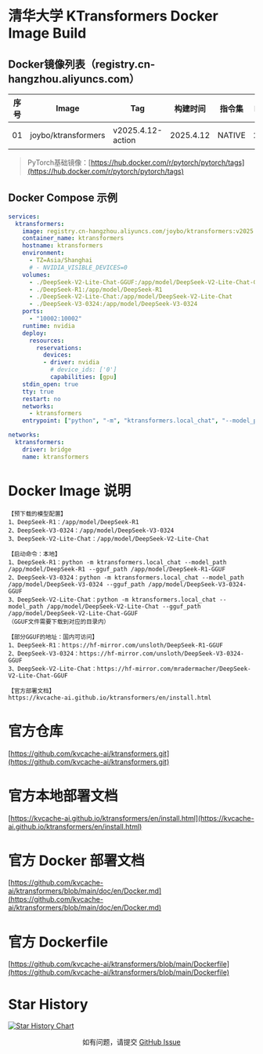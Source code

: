 # 清华大学 KTransformers Docker Image Build
## Docker镜像列表（registry.cn-hangzhou.aliyuncs.com）
|序号|Image|Tag|构建时间|指令集|PyTorch版本|NEW|
| ----------- | ----------- | ----------- | ----------- | ----------- | ----------- | ----------- |
|01|joybo/ktransformers|v2025.4.12-action|2025.4.12|NATIVE|2.6.0+cu126|[最新镜像](https://github.com/IAMJOYBO/ktransformers/actions)|
> PyTorch基础镜像：[https://hub.docker.com/r/pytorch/pytorch/tags](https://hub.docker.com/r/pytorch/pytorch/tags)
## Docker Compose 示例
```yaml
services:
  ktransformers:
    image: registry.cn-hangzhou.aliyuncs.com/joybo/ktransformers:v2025.04.12-action
    container_name: ktransformers
    hostname: ktransformers
    environment:
      - TZ=Asia/Shanghai
      # - NVIDIA_VISIBLE_DEVICES=0
    volumes:
      - ./DeepSeek-V2-Lite-Chat-GGUF:/app/model/DeepSeek-V2-Lite-Chat-GGUF
      - ./DeepSeek-R1:/app/model/DeepSeek-R1
      - ./DeepSeek-V2-Lite-Chat:/app/model/DeepSeek-V2-Lite-Chat
      - ./DeepSeek-V3-0324:/app/model/DeepSeek-V3-0324
    ports:
      - "10002:10002"
    runtime: nvidia
    deploy:
      resources:
        reservations:
          devices:
          - driver: nvidia
            # device_ids: ['0']
            capabilities: [gpu]
    stdin_open: true
    tty: true
    restart: no
    networks:
      - ktransformers
    entrypoint: ["python", "-m", "ktransformers.local_chat", "--model_path=/app/model/DeepSeek-V2-Lite-Chat", "--gguf_path=/app/model/DeepSeek-V2-Lite-Chat-GGUF", "--port=10002", "--web=True"]

networks:
  ktransformers:
    driver: bridge
    name: ktransformers
```
# Docker Image 说明
```
【预下载的模型配置】
1、DeepSeek-R1：/app/model/DeepSeek-R1
2、DeepSeek-V3-0324：/app/model/DeepSeek-V3-0324
3、DeepSeek-V2-Lite-Chat：/app/model/DeepSeek-V2-Lite-Chat

【启动命令：本地】
1、DeepSeek-R1：python -m ktransformers.local_chat --model_path /app/model/DeepSeek-R1 --gguf_path /app/model/DeepSeek-R1-GGUF
2、DeepSeek-V3-0324：python -m ktransformers.local_chat --model_path /app/model/DeepSeek-V3-0324 --gguf_path /app/model/DeepSeek-V3-0324-GGUF
3、DeepSeek-V2-Lite-Chat：python -m ktransformers.local_chat --model_path /app/model/DeepSeek-V2-Lite-Chat --gguf_path /app/model/DeepSeek-V2-Lite-Chat-GGUF
（GGUF文件需要下载到对应的目录内）

【部分GGUF的地址：国内可访问】
1、DeepSeek-R1：https://hf-mirror.com/unsloth/DeepSeek-R1-GGUF
2、DeepSeek-V3-0324：https://hf-mirror.com/unsloth/DeepSeek-V3-0324-GGUF
3、DeepSeek-V2-Lite-Chat：https://hf-mirror.com/mradermacher/DeepSeek-V2-Lite-Chat-GGUF

【官方部署文档】
https://kvcache-ai.github.io/ktransformers/en/install.html
```
# 官方仓库
[https://github.com/kvcache-ai/ktransformers.git](https://github.com/kvcache-ai/ktransformers.git)
# 官方本地部署文档
[https://kvcache-ai.github.io/ktransformers/en/install.html](https://kvcache-ai.github.io/ktransformers/en/install.html)
# 官方 Docker 部署文档
[https://github.com/kvcache-ai/ktransformers/blob/main/doc/en/Docker.md](https://github.com/kvcache-ai/ktransformers/blob/main/doc/en/Docker.md)
# 官方 Dockerfile
[https://github.com/kvcache-ai/ktransformers/blob/main/Dockerfile](https://github.com/kvcache-ai/ktransformers/blob/main/Dockerfile)

# Star History

[![Star History Chart](https://api.star-history.com/svg?repos=IAMJOYBO/ktransformers&type=Date)](https://www.star-history.com/#IAMJOYBO/ktransformers&Date)

<div align="center">
  <p>如有问题，请提交 <a href="https://github.com/IAMJOYBO/ktransformers/issues">GitHub Issue</a></p>
</div>
